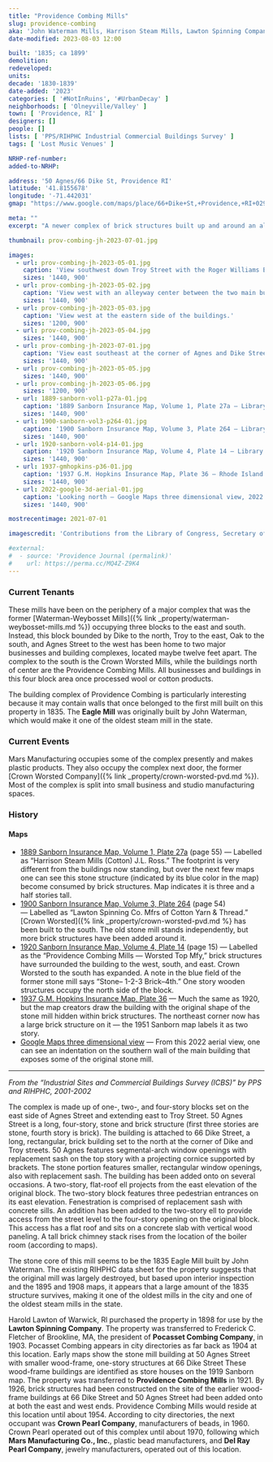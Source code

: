 ```yaml
---
title: "Providence Combing Mills"
slug: providence-combing
aka: 'John Waterman Mills, Harrison Steam Mills, Lawton Spinning Compan, Pocassett Combing Company, Crown Pearl Company'
date-modified: 2023-08-03 12:00

built: '1835; ca 1899'
demolition:
redeveloped:
units:
decade: '1830-1839'
date-added: '2023'
categories: [ '#NotInRuins', '#UrbanDecay' ]
neighborhoods: [ 'Olneyville/Valley' ]
town: [ 'Providence, RI' ]
designers: []
people: []
lists: [ 'PPS/RIHPHC Industrial Commercial Buildings Survey' ]
tags: [ 'Lost Music Venues' ]

NRHP-ref-number:
added-to-NRHP:

address: '50 Agnes/66 Dike St, Providence RI'
latitude: '41.8155678'
longitude: '-71.442031'
gmap: "https://www.google.com/maps/place/66+Dike+St,+Providence,+RI+02909/@41.8155678,-71.442031,18z/data=!4m6!3m5!1s0x89e445900630e231:0x50627034225ed353!8m2!3d41.8155678!4d-71.442031!16s%2Fg%2F11fvk79731?entry=ttu"

meta: ""
excerpt: "A newer complex of brick structures built up and around an almost 200-year old stone mill"

thumbnail: prov-combing-jh-2023-07-01.jpg

images:
  - url: prov-combing-jh-2023-05-01.jpg
    caption: 'View southwest down Troy Street with the Roger Williams Brewing Company in the distance, Crown Worsted left of center, and Providence Combing from center to the right.'
    sizes: '1440, 900'
  - url: prov-combing-jh-2023-05-02.jpg
    caption: 'View west with an alleyway center between the two main buildings.'
    sizes: '1440, 900'
  - url: prov-combing-jh-2023-05-03.jpg
    caption: 'View west at the eastern side of the buildings.'
    sizes: '1200, 900'
  - url: prov-combing-jh-2023-05-04.jpg
    sizes: '1440, 900'
  - url: prov-combing-jh-2023-07-01.jpg
    caption: 'View east southeast at the corner of Agnes and Dike Streets and the chamfered corners of the two buildings.'
    sizes: '1440, 900'
  - url: prov-combing-jh-2023-05-05.jpg
    sizes: '1440, 900'
  - url: prov-combing-jh-2023-05-06.jpg
    sizes: '1200, 900'
  - url: 1889-sanborn-vol1-p27a-01.jpg
    caption: '1889 Sanborn Insurance Map, Volume 1, Plate 27a — Library of Congress, Maps Division'
    sizes: '1440, 900'
  - url: 1900-sanborn-vol3-p264-01.jpg
    caption: '1900 Sanborn Insurance Map, Volume 3, Plate 264 — Library of Congress, Maps Division'
    sizes: '1440, 900'
  - url: 1920-sanborn-vol4-p14-01.jpg
    caption: '1920 Sanborn Insurance Map, Volume 4, Plate 14 — Library of Congress, Maps Division'
    sizes: '1440, 900'
  - url: 1937-gmhopkins-p36-01.jpg
    caption: '1937 G.M. Hopkins Insurance Map, Plate 36 — Rhode Island Secretary of State Digital Collection'
    sizes: '1440, 900'
  - url: 2022-google-3d-aerial-01.jpg
    caption: 'Looking north — Google Maps three dimensional view, 2022'
    sizes: '1440, 900'

mostrecentimage: 2021-07-01

imagescredit: 'Contributions from the Library of Congress, Secretary of State, and Google Maps'

#external:
#  - source: 'Providence Journal (permalink)'
#    url: https://perma.cc/MQ4Z-Z9K4
---
```


### Current Tenants

These mills have been on the periphery of a major complex that was the former [Waterman-Weybosset Mills]({% link _property/waterman-weybosset-mills.md %}) occupying three blocks to the east and south. Instead, this block bounded by Dike to the north, Troy to the east, Oak to the south, and Agnes Street to the west has been home to two major businesses and building complexes, located maybe twelve feet apart. The complex to the south is the Crown Worsted Mills, while the buildings north of center are the Providence Combing Mills. All businesses and buildings in this four block area once processed wool or cotton products.

The building complex of Providence Combing is particularly interesting because it may contain walls that once belonged to the first mill built on this property in 1835. The **Eagle Mill** was originally built by John Waterman, which would make it one of the oldest steam mill in the state.


### Current Events

Mars Manufacturing occupies some of the complex presently and makes plastic products. They also occupy the complex next door, the former [Crown Worsted Company]({% link _property/crown-worsted-pvd.md %}). Most of the complex is split into small business and studio manufacturing spaces.


### History

#### Maps

+ [1889 Sanborn Insurance Map, Volume 1, Plate 27a](http://hdl.loc.gov/loc.gmd/g3774pm.g3774pm_g08099188901) (page 55) — Labelled as “Harrison Steam Mills (Cotton) J.L. Ross.” The footprint is very different from the buildings now standing, but over the next few maps one can see this stone structure (indicated by its blue color in the map) become consumed by brick structures. Map indicates it is three and a half stories tall.
+ [1900 Sanborn Insurance Map, Volume 3, Plate 264](http://hdl.loc.gov/loc.gmd/g3774pm.g3774pm_g08099190003) (page 54) — Labelled as “Lawton Spinning Co. Mfrs of Cotton Yarn & Thread.” [Crown Worsted]({% link _property/crown-worsted-pvd.md %} has been built to the south. The old stone mill stands independently, but more brick structures have been added around it.
+ [1920 Sanborn Insurance Map, Volume 4, Plate 14](http://hdl.loc.gov/loc.gmd/g3774pm.g3774pm_g08099192104) (page 15) — Labelled as the “Providence Combing Mills — Worsted Top Mfy,” brick structures have surrounded the building to the west, south, and east. Crown Worsted to the south has expanded. A note in the blue field of the former stone mill says “Stone– 1-2-3 Brick–4th.” One story wooden structures occupy the north side of the block.
+ [1937 G.M. Hopkins Insurance Map, Plate 36](https://sosri.access.preservica.com/uncategorized/IO_21ccf630-8198-418c-926e-e365ec111569/) — Much the same as 1920, but the map creators draw the building with the original shape of the stone mill hidden within brick structures. The northeast corner now has a large brick structure on it — the 1951 Sanborn map labels it as two story.
+ [Google Maps three dimensional view](#photo-2022-google-3d-aerial-01) — From this 2022 aerial view, one can see an indentation on the southern wall of the main building that exposes some of the original stone mill.

***

_From the “Industrial Sites and Commercial Buildings Survey (ICBS)” by PPS and RIHPHC, 2001-2002_

The complex is made up of one-, two-, and four-story blocks set on the east side of Agnes Street and extending east to Troy Street. 50 Agnes Street is a long, four-story, stone and brick structure (first three stories are stone, fourth story is brick). The building is attached to 66 Dike Street, a long, rectangular, brick building set to the north at the corner of Dike and Troy streets. 50 Agnes features segmental-arch window openings with replacement sash on the top story with a projecting cornice supported by brackets. The stone portion features smaller, rectangular window openings, also with replacement sash. The building has been added onto on several occasions. A two-story, flat-roof ell projects from the east elevation of the original block. The two-story block features three pedestrian entrances on its east elevation. Fenestration is comprised of replacement sash with concrete sills. An addition has been added to the two-story ell to provide access from the street level to the four-story opening on the original block. This access has a flat roof and sits on a concrete slab with vertical wood paneling. A tall brick chimney stack rises from the location of the boiler room (according to maps).

The stone core of this mill seems to be the 1835 Eagle Mill built by John Waterman. The existing RIHPHC data sheet for the property suggests that the original mill was largely destroyed, but based upon interior inspection and the 1895 and 1908 maps, it appears that a large amount of the 1835 structure survives, making it one of the oldest mills in the city and one of the oldest steam mills in the state.

Harold Lawton of Warwick, Rl purchased the property in 1898 for use by the **Lawton Spinning Company**. The property was transferred to Frederick C. Fletcher of Brookline, MA, the president of **Pocasset Combing Company**, in 1903. Pocasset Combing appears in city directories as far back as 1904 at this location. Early maps show the stone mill building at 50 Agnes Street with smaller wood-frame, one-story structures at 66 Dike Street These wood-frame buildings are identified as store houses on the 1919 Sanborn map. The property was transferred to **Providence Combing Mills** in 1921. By 1926, brick structures had been constructed on the site of the earlier wood-frame buildings at 66 Dike Street and 50 Agnes Street had been added onto at both the east and west ends. Providence Combing Mills would reside at this location until about 1954. According to city directories, the next occupant was **Crown Pearl Company**, manufacturers of beads, in 1960. Crown Pearl operated out of this complex until about 1970, following which **Mars Manufacturing Co., Inc.**, plastic bead manufacturers, and **Del Ray Pearl Company**, jewelry manufacturers, operated out of this location.
